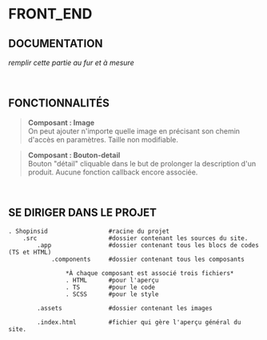 # **FRONT_END**

## **DOCUMENTATION**

*remplir cette partie au fur et à mesure*

<br />

## **FONCTIONNALITÉS**

> **Composant : Image** <br/>
On peut ajouter n'importe quelle image en précisant son chemin d'accès en paramètres. Taille non modifiable.

> **Composant : Bouton-detail** <br />
Bouton "détail" cliquable dans le but de prolonger la description d'un produit. Aucune fonction callback encore associée.


<br />

## **SE DIRIGER DANS LE PROJET**


    . Shopinsid                 #racine du projet
        .src                    #dossier contenant les sources du site.
            .app                #dossier contenant tous les blocs de codes (TS et HTML)
                .components     #dossier contenant tous les composants

                    *À chaque composant est associé trois fichiers*
                    . HTML      #pour l'aperçu
                    . TS        #pour le code
                    . SCSS      #pour le style

            .assets             #dossier contenant les images

            .index.html         #fichier qui gère l'aperçu général du site.

